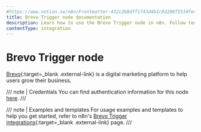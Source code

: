 ```yaml
---
#https://www.notion.so/n8n/Frontmatter-432c2b8dff1f43d4b1c8d20075510fe4
title: Brevo Trigger node documentation
description: Learn how to use the Brevo Trigger node in n8n. Follow technical documentation to integrate Brevo Trigger node into your workflows.
contentType: integration
---
```


# Brevo Trigger node

[Brevo](https://www.brevo.com/){:target=_blank .external-link} is a digital marketing platform to help users grow their business.

/// note | Credentials
You can find authentication information for this node [here](/integrations/builtin/credentials/brevo/).
///

///  note  | Examples and templates
For usage examples and templates to help you get started, refer to n8n's [Brevo Trigger integrations](https://n8n.io/integrations/brevo-trigger/){:target=_blank .external-link} page.
///


